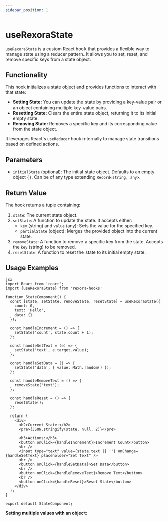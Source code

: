 ```yaml
---
sidebar_position: 1
---
```


# useRexoraState

`useRexoraState` is a custom React hook that provides a flexible way to manage state using a reducer pattern. It allows you to set, reset, and remove specific keys from a state object.



## Functionality

This hook initializes a state object and provides functions to interact with that state:

*   **Setting State:** You can update the state by providing a key-value pair or an object containing multiple key-value pairs.
*   **Resetting State:** Clears the entire state object, returning it to its initial empty state.
*   **Removing State:** Removes a specific key and its corresponding value from the state object.

It leverages React's `useReducer` hook internally to manage state transitions based on defined actions.

## Parameters

*   `initialState` (optional): The initial state object. Defaults to an empty object `{}`. Can be of any type extending `Record<string, any>`.

## Return Value

The hook returns a tuple containing:

1.  `state`: The current state object.
2.  `setState`: A function to update the state. It accepts either:
    *   `key` (string) and `value` (any): Sets the value for the specified key.
    *   `partialState` (object): Merges the provided object into the current state.
3.  `removeState`: A function to remove a specific key from the state. Accepts the `key` (string) to be removed.
4.  `resetState`: A function to reset the state to its initial empty state.

## Usage Examples
```
jsx
import React from 'react';
import {useRexoraState} from 'rexora-hooks' 

function StateComponent() {
  const [state, setState, removeState, resetState] = useRexoraState({
    count: 0,
    text: 'Hello',
    data: {}
  });

  const handleIncrement = () => {
    setState('count', state.count + 1);
  };

  const handleSetText = (e) => {
    setState('text', e.target.value);
  };

  const handleSetData = () => {
    setState('data', { value: Math.random() });
  };

  const handleRemoveText = () => {
    removeState('text');
  };

  const handleReset = () => {
    resetState();
  };

  return (
    <div>
      <h2>Current State:</h2>
      <pre>{JSON.stringify(state, null, 2)}</pre>

      <h3>Actions:</h3>
      <button onClick={handleIncrement}>Increment Count</button>
      <br />
      <input type="text" value={state.text || ''} onChange={handleSetText} placeholder="Set Text" />
      <br />
      <button onClick={handleSetData}>Set Data</button>
      <br />
      <button onClick={handleRemoveText}>Remove Text</button>
      <br />
      <button onClick={handleReset}>Reset State</button>
    </div>
  );
}

export default StateComponent;
```
**Setting multiple values with an object:**